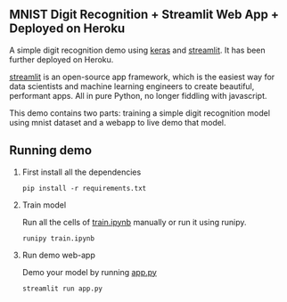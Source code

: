 ## MNIST Digit Recognition + Streamlit Web App + Deployed on Heroku

A simple digit recognition demo using [keras](https://www.tensorflow.org/overview) and [streamlit](https://www.streamlit.io/). 
It has been further deployed on Heroku.

[streamlit](https://www.streamlit.io/) is an open-source app framework, which is the easiest way for data scientists and machine learning engineers to create beautiful, performant apps. All in pure Python, no longer fiddling with javascript.

This demo contains two parts: training a simple digit recognition model using mnist dataset and a webapp to live demo that model.
 
## Running demo

1. First install all the dependencies

    ```
    pip install -r requirements.txt
    ```

2. Train model

    Run all the cells of [train.ipynb](train.ipynb) manually or run it using runipy.

    ```
    runipy train.ipynb
    ```

3. Run demo web-app

    Demo your model by running [app.py](app.py)

    ```
    streamlit run app.py
    ```
